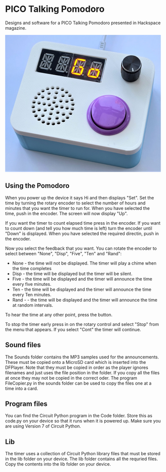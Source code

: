 # PICO Talking Pomodoro

Designs and software for a PICO Talking Pomodoro presented in Hackspace magazine.

![Talking Pomodoro in a box](images/timer.jpg)

## Using the Pomodoro
When you power up the device it says Hi and then displays "Set". Set the time by turning the rotary encoder to select the number of hours and minutes that you want the timer to run for. When you have selected the time, push in the encoder. The screen will now display "Up". 

If you want the timer to count elapsed time press in the encoder. If you want to count down (and tell you how much time is left) turn the encoder until "Down" is displayed. When you have selected the required directin, push in the encoder. 

Now you select the feedback that you want. You can rotate the encoder to select between "None", "Disp", "Five", "Ten" and "Rand":

* None - the time will not be displayed. The timer will play a chime when the time completes
* Disp - the time will be displayed but the timer will be silent.
* Five - the time will be displayed and the timer will announce the time every five minutes. 
* Ten - the time will be displayed and the timer will announce the time every Ten minutes. 
* Rand - - the time will be displayed and the timer will announce the time at random intervals.

To hear the time at any other point, press the button. 

To stop the timer early press in on the rotary control and select "Stop" from the menu that appears. If you select "Cont" the timer will continue.

## Sound files

The Sounds folder contains the MP3 samples used for the announcements. These must be copied onto a MicroSD card which is inserted into the DFPlayer. Note that they must be copied in order as the player ignores filenames and just uses the file position in the folder. If you copy all the files at once they may not be copied in the correct oder. The program FileCopier.py in the sounds folder can be used to copy the files one at a time into a card. 

## Program files

You can find the Circuit Python program in the Code folder. Store this as code.py on your device so that it runs when it is powered up. Make sure you are using Version 7 of Circuit Python. 

## Lib

The timer uses a collection of Circuit Python library files that must be stored in the lib folder on your device. The lib folder contains all the requried files. Copy the contents into the lib folder on your device. 
